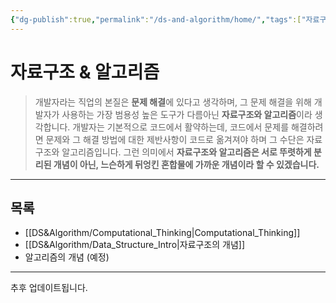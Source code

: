 ```yaml
---
{"dg-publish":true,"permalink":"/ds-and-algorithm/home/","tags":["자료구조","알고리즘"],"created":"2024-02-08T15:47:31.113+09:00","updated":"2024-07-22T23:26:43.112+09:00"}
---
```



# 자료구조 & 알고리즘

> 개발자라는 직업의 본질은 **문제 해결**에 있다고 생각하며, 그 문제 해결을 위해 개발자가 사용하는 가장 범용성 높은 도구가 다름아닌 **자료구조와 알고리즘**이라 생각합니다. 개발자는 기본적으로 코드에서 활약하는데, 코드에서 문제를 해결하려면 문제와 그 해결 방법에 대한 제반사항이 코드로 옮겨져야 하며 그 수단은 자료구조와 알고리즘입니다. 그런 의미에서 **자료구조와 알고리즘은 서로 뚜렷하게 분리된 개념이 아닌, 느슨하게 뒤엉킨 혼합물에 가까운 개념이라 할 수 있겠습니다.**

---

## 목록

+ [[DS&Algorithm/Computational_Thinking\|Computational_Thinking]]
+ [[DS&Algorithm/Data_Structure_Intro\|자료구조의 개념]]
+ 알고리즘의 개념 (예정)
---

추후 업데이트됩니다.